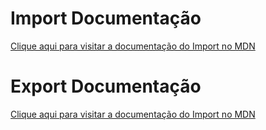 # Import Documentação

[Clique aqui para visitar a documentação do Import no MDN](https://developer.mozilla.org/pt-BR/docs/Web/JavaScript/Reference/Statements/import)

# Export Documentação

[Clique aqui para visitar a documentação do Import no MDN](https://developer.mozilla.org/pt-BR/docs/Web/JavaScript/Reference/Statements/export)
